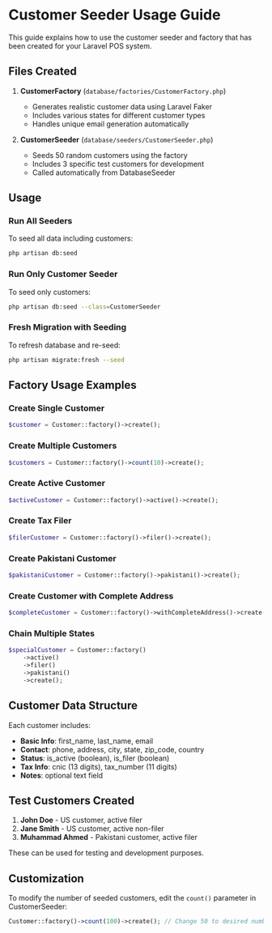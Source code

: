 # Customer Seeder Usage Guide

This guide explains how to use the customer seeder and factory that has been created for your Laravel POS system.

## Files Created

1. **CustomerFactory** (`database/factories/CustomerFactory.php`)
   - Generates realistic customer data using Laravel Faker
   - Includes various states for different customer types
   - Handles unique email generation automatically

2. **CustomerSeeder** (`database/seeders/CustomerSeeder.php`)
   - Seeds 50 random customers using the factory
   - Includes 3 specific test customers for development
   - Called automatically from DatabaseSeeder

## Usage

### Run All Seeders
To seed all data including customers:
```bash
php artisan db:seed
```

### Run Only Customer Seeder
To seed only customers:
```bash
php artisan db:seed --class=CustomerSeeder
```

### Fresh Migration with Seeding
To refresh database and re-seed:
```bash
php artisan migrate:fresh --seed
```

## Factory Usage Examples

### Create Single Customer
```php
$customer = Customer::factory()->create();
```

### Create Multiple Customers
```php
$customers = Customer::factory()->count(10)->create();
```

### Create Active Customer
```php
$activeCustomer = Customer::factory()->active()->create();
```

### Create Tax Filer
```php
$filerCustomer = Customer::factory()->filer()->create();
```

### Create Pakistani Customer
```php
$pakistaniCustomer = Customer::factory()->pakistani()->create();
```

### Create Customer with Complete Address
```php
$completeCustomer = Customer::factory()->withCompleteAddress()->create();
```

### Chain Multiple States
```php
$specialCustomer = Customer::factory()
    ->active()
    ->filer()
    ->pakistani()
    ->create();
```

## Customer Data Structure

Each customer includes:
- **Basic Info**: first_name, last_name, email
- **Contact**: phone, address, city, state, zip_code, country
- **Status**: is_active (boolean), is_filer (boolean)
- **Tax Info**: cnic (13 digits), tax_number (11 digits)
- **Notes**: optional text field

## Test Customers Created

1. **John Doe** - US customer, active filer
2. **Jane Smith** - US customer, active non-filer
3. **Muhammad Ahmed** - Pakistani customer, active filer

These can be used for testing and development purposes.

## Customization

To modify the number of seeded customers, edit the `count()` parameter in CustomerSeeder:
```php
Customer::factory()->count(100)->create(); // Change 50 to desired number
